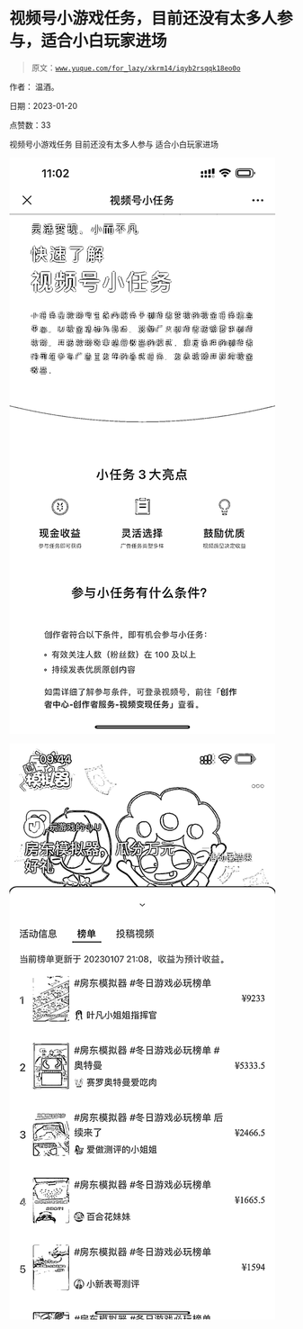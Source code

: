 # 视频号小游戏任务，目前还没有太多人参与，适合小白玩家进场

> 原文：[`www.yuque.com/for_lazy/xkrm14/iqyb2rsqqk18eo0o`](https://www.yuque.com/for_lazy/xkrm14/iqyb2rsqqk18eo0o)



作者： 温酒。 

日期：2023-01-20 

点赞数：33 

视频号小游戏任务 目前还没有太多人参与 适合小白玩家进场 

![](img/b813287c779a887ec4e0de067deb679d.png) 

![](img/ffd9790afc3f3d8b975403079a383047.png) 

